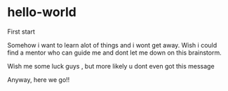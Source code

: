 # hello-world
First start

Somehow i want to learn alot of things and i wont get away. Wish i could find a mentor who can guide me and dont let me down on this brainstorm. 

Wish me some luck guys , but more likely u dont even got this message

Anyway, here we go!!
